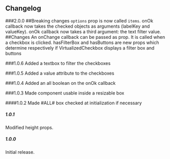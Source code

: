 Changelog
------------
###2.0.0
##Breaking changes
`options` prop is now called `items`.
onOk callback now takes the checked objects as arguments (labelKey and valueKey).
onOk callback now takes a third argument: the text filter value.
##Changes
An onChange callback can be passed as prop. It is called when a checkbox is clicked.
hasFilterBox and hasButtons are new props which determine respectively if
VirtualizedCheckbox displays a filter box and buttons

###1.0.6
Added a textbox to filter the checkboxes

###1.0.5
Added a value attribute to the checkboxes

###1.0.4
Added an all boolean on the onOk callback

###1.0.3
Made component usable inside a resizable box

####1.0.2
Made #ALL# box checked at initialization if necessary

##### 1.0.1
Modified height props.

##### 1.0.0
Initial release.
